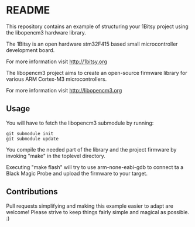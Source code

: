 # README

This repository contains an example of structuring your 1Bitsy project using
the libopencm3 hardware library.

The 1Bitsy is an open hardware stm32F415 based small microcontroller development
board.

For more information visit http://1bitsy.org

The libopencm3 project aims to create an open-source firmware library for
various ARM Cortex-M3 microcontrollers.

For more information visit http://libopencm3.org

## Usage

You will have to fetch the libopencm3 submodule by running:

    git submodule init
    git submodule update

You compile the needed part of the library and the project firmware by invoking
"make" in the toplevel directory.

Executing "make flash" will try to use arm-none-eabi-gdb to connect ta a Black
Magic Probe and upload the firmware to your target.

## Contributions

Pull requests simplifying and making this example easier to adapt are welcome!
Please strive to keep things fairly simple and magical as possible. :)
